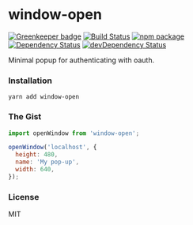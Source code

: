# window-open

[![Greenkeeper badge](https://badges.greenkeeper.io/rtkhanas/window-open.svg)](https://greenkeeper.io/)
[![Build Status](https://travis-ci.org/rtkhanas/window-open.svg?branch=master)](https://travis-ci.org/rtkhanas/window-open)
[![npm package](https://badge.fury.io/js/window-open.svg)](https://www.npmjs.org/package/window-open)
[![Dependency Status](https://david-dm.org/rtkhanas/window-open.svg)](https://david-dm.org/rtkhanas/window-open)
[![devDependency Status](https://david-dm.org/rtkhanas/window-open/dev-status.svg)](https://david-dm.org/rtkhanas/window-open#info=devDependencies)

Minimal popup for authenticating with oauth.

### Installation

```
yarn add window-open
```

### The Gist

```javascript
import openWindow from 'window-open';

openWindow('localhost', {
  height: 480,
  name: 'My pop-up',
  width: 640,
});
```

### License

MIT
